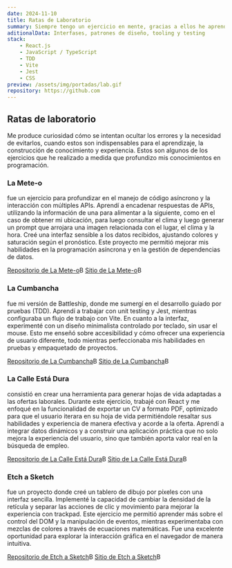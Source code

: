 ```yaml
---
date: 2024-11-10
title: Ratas de Laboratorio
summary: Siempre tengo un ejercicio en mente, gracias a ellos he aprendido desde trabajar con APIs y código asíncrono, hasta implementar TDD y sus pros y contras. Me han permitido visualizar y llevar a cabo el desarrollo de herramientas como generadores de documentos y un tableros interactivos.
aditionalData: Interfases, patrones de diseño, tooling y testing
stack:
    - React.js
    - JavaScript / TypeScript
    - TDD
    - Vite
    - Jest
    - CSS
preview: /assets/img/portadas/lab.gif
repository: https://github.com
---
```


## Ratas de laboratorio

Me produce curiosidad cómo se intentan ocultar los errores y la necesidad de evitarlos, cuando estos son indispensables para el aprendizaje, la construcción de conocimiento y experiencia. Estos son algunos de los ejercicios que he realizado a medida que profundizo mis conocimientos en programación.

### La Mete-o

fue un ejercicio para profundizar en el manejo de código asíncrono y la interacción con múltiples APIs. Aprendí a encadenar respuestas de APIs, utilizando la información de una para alimentar a la siguiente, como en el caso de obtener mi ubicación, para luego consultar el clima y luego generar un prompt que arrojara una imagen relacionada con el lugar, el clima y la hora. Creé una interfaz sensible a los datos recibidos, ajustando colores y saturación según el pronóstico. Este proyecto me permitió mejorar mis habilidades en la programación asíncrona y en la gestión de dependencias de datos.

[Repositorio de La Mete-o](https://github.com/dothedada/laMeteo)B
[Sitio de La Mete-o](https://dothedada.github.io/laMeteo/)B

### La Cumbancha

fue mi versión de Battleship, donde me sumergí en el desarrollo guiado por pruebas (TDD). Aprendí a trabajar con unit testing y Jest, mientras configuraba un flujo de trabajo con Vite. En cuanto a la interfaz, experimenté con un diseño minimalista controlado por teclado, sin usar el mouse. Esto me enseñó sobre accesibilidad y cómo ofrecer una experiencia de usuario diferente, todo mientras perfeccionaba mis habilidades en pruebas y empaquetado de proyectos.

[Repositorio de La Cumbancha](https://github.com/dothedada/batttleship-top)B
[Sitio de La Cumbancha](https://dothedada.github.io/batttleship-top/)B

### La Calle Está Dura

consistió en crear una herramienta para generar hojas de vida adaptadas a las ofertas laborales. Durante este ejercicio, trabajé con React y me enfoqué en la funcionalidad de exportar un CV a formato PDF, optimizado para que el usuario iterara en su hoja de vida permitiéndole resaltar sus habilidades y experiencia de manera efectiva y acorde a la oferta. Aprendí a integrar datos dinámicos y a construir una aplicación práctica que no solo mejora la experiencia del usuario, sino que también aporta valor real en la búsqueda de empleo.

[Repositorio de La Calle Está Dura](https://github.com/dothedada/laCalleEstaDura)B
[Sitio de La Calle Está Dura](https://la-calle-esta-dura.vercel.app/)B

### Etch a Sketch

fue un proyecto donde creé un tablero de dibujo por píxeles con una interfaz sencilla. Implementé la capacidad de cambiar la densidad de la retícula y separar las acciones de clic y movimiento para mejorar la experiencia con trackpad. Este ejercicio me permitió aprender más sobre el control del DOM y la manipulación de eventos, mientras experimentaba con mezclas de colores a través de ecuaciones matemáticas. Fue una excelente oportunidad para explorar la interacción gráfica en el navegador de manera intuitiva.

[Repositorio de Etch a Sketch](https://github.com/dothedada/etch-a-sketch)B
[Sitio de Etch a Sketch](https://dothedada.github.io/etch-a-sketch/)B
